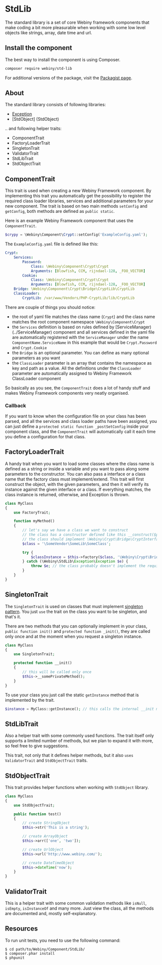 StdLib
======
The standard library is a set of core Webiny framework components that make coding a bit more pleasurable when working with some low level objects like strings, array, date time and url.

Install the component
---------------------
The best way to install the component is using Composer.

```bash
composer require webiny/std-lib
```
For additional versions of the package, visit the [Packagist page](https://packagist.org/packages/webiny/std-lib).

## About

The standard library consists of following libraries:
- [Exception](Exception)
- [StdObject] (StdObject)

.. and following helper traits:
- ComponentTrait
- FactoryLoaderTrait
- SingletonTrait
- ValidatorTrait
- StdLibTrait
- StdObjectTrait

## ComponentTrait
This trait is used when creating a new Webiny Framework component. By implementing this trait you automatically get the possibility to register the required class loader libraries, services and additional parameters for your new component. The trait is based on two main methods `setConfig` and `getConfig`, both methods are defined as `public static`.

Here is an example Webiny Framework component that uses the `ComponentTrait`.

```php
$crypy = \Webiny\Component\Crypt::setConfig('ExampleConfig.yaml');
```
The `ExampleConfig.yaml` file is defined like this:

```yaml
Crypt:
    Services:
        Password:
            Class: \Webiny\Component\Crypt\Crypt
            Arguments: [Blowfish, CCM, rijndael-128, _FOO_VECTOR]
        Cookie:
            Class: \Webiny\Component\Crypt\Crypt
            Arguments: [Blowfish, CCM, rijndael-128, _FOO_VECTOR]
    Bridge: \Webiny\Component\Crypt\Bridge\CryptLib\CryptLib
    ClassLoader:
        CryptLib: /var/www/Vendors/PHP-CryptLib/lib/CryptLib
```

There are couple of things you should notice:
- the root of yaml file matches the class name (`Crypt`) and the class name matches the root component namespace `\Webiny\Component\Crypt`
- the `Services` definition is based on rules defined by [ServiceManager)(../ServiceManager) component and all services defined in the yaml file are automatically registered with the `ServiceManager` under the name `ComponentName.ServiceName` in this example that would be `Crypt.Password` and `Crypt.Cookie`
- the `Bridge` is an optional parameter. You can define as many optional parameters as you want
- the `ClassLoader` parameter is an array that contains the namespace as key and path as a value. All the definitions under the `ClassLoader` parameter are automatically assigned to Webiny Framework ClassLoader component

So basically as you see, the `ComponentTrait` does a lot of handy stuff and makes Webiny Framework components very neatly organised.

### Callback
If you want to know when the configuration file on your class has been parsed, and all the services and class loader paths have been assigned, you can just define a `protected static function _postSetConfig` inside your component class, and the `ComponentTrait` will automatically call it each time you define a configuration for that class.

## FactoryLoaderTrait
A handy trait when you want to load some classes where the class name is defined as a string or inside a variable and you want to pass along some parameters to the constructor. You can also pass a interface or a class name that the factory class must implement/extend. This trait will first construct the object, with the given parameters, and then it will verify its instance against the given interface or a class. If everything matches, the class instance is returned, otherwise, and Exception is thrown.

```php
class MyClass
{
    use FactoryTrait;

    function myMethod()
    {
        // let's say we have a class we want to construct
        // the class has a constructor defined like this __construct($param1, $param2)
        // the class should implement \Webiny\Crypt\Bridge\CryptInterface
        $class = '\SomeVendor\SomeLib\SomeClass';

        try {
            $classInstance = $this->factory($class, '\Webiny\Crypt\Bridge\CryptInterface', ['foo1', 'foo2']);
        } catch (\Webiny\StdLib\Exception\Exception $e) {
            throw $e; // the class probably doesn't implement the required interface
        }
    }
}
```

## SingletonTrait
The `SingletonTrait` is used on classes that must implement [singleton pattern](http://en.wikipedia.org/wiki/Singleton_pattern). You just `use` the trait on the class you want to be singleton, and that's it.

There are two methods that you can optionally implement in your class, `public function init()` and `protected function _init()`, they are called only once and at the moment when you request a singleton instance.

```php
class MyClass
{
    use SingletonTrait;

    protected function __init()
    {
        // this will be called only once
        $this->__somePrivateMethod();
    }
}
```

To use your class you just call the static `getInstance` method that is implemented by the trait.

```php
$instance = MyClass::getInstance(); // this calls the internal __init method, but only the first time, when it creates the instance
```


## StdLibTrait
Also a helper trait with some commonly used functions. The trait itself only supports a limited number of methods, but we plan to expand it with more, so feel free to give suggestions.

This trait, not only that it defines helper methods, but it also `uses` `ValidatorTrait` and `StdObjectTrait` traits.

## StdObjectTrait
This trait provides helper functions when working with `StdObject` library.

```php
class MyClass
{
    use StdObjectTrait;

    public function test()
    {
        // create StringObject
        $this->str('This is a string');

        // create ArrayObject
        $this->arr(['one', 'two']);

        // create UrlObject
        $this->url('http://www.webiny.com/');

        // create DateTimeObject
        $this->dateTime('now');
    }
}
```

## ValidatorTrait
This is a helper trait with some common validation methods like `isNull`, `isEmpty`, `isInstanceOf` and many more.
Just view the class, all the methods are documented and, mostly self-explanatory.

Resources
---------

To run unit tests, you need to use the following command:

    $ cd path/to/Webiny/Component/StdLib/
    $ composer.phar install
    $ phpunit